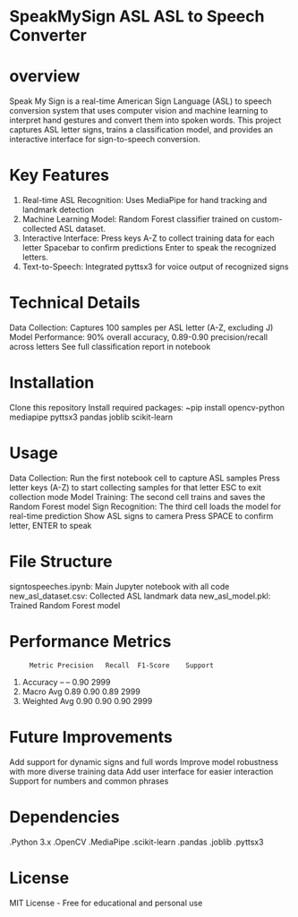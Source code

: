# SpeakMySign ASL  ASL to Speech Converter
# overview
Speak My Sign is a real-time American Sign Language (ASL) to speech conversion system that uses computer vision and machine learning 
to interpret hand gestures and convert them into spoken words. This project captures ASL letter signs, trains a classification model,
and provides an interactive interface for sign-to-speech conversion.
# Key Features
1. Real-time ASL Recognition: Uses MediaPipe for hand tracking and landmark detection
2. Machine Learning Model: Random Forest classifier trained on custom-collected ASL dataset.
3. Interactive Interface:
Press keys A-Z to collect training data for each letter
Spacebar to confirm predictions
Enter to speak the recognized letters.
4. Text-to-Speech: Integrated pyttsx3 for voice output of recognized signs
# Technical Details
Data Collection: Captures 100 samples per ASL letter (A-Z, excluding J)
Model Performance:
90% overall accuracy, 
0.89-0.90 precision/recall across letters
See full classification report in notebook
# Installation
Clone this repository
Install required packages:
~pip install opencv-python mediapipe pyttsx3 pandas joblib scikit-learn
# Usage
Data Collection:
Run the first notebook cell to capture ASL samples
Press letter keys (A-Z) to start collecting samples for that letter
ESC to exit collection mode
Model Training:
The second cell trains and saves the Random Forest model
Sign Recognition:
The third cell loads the model for real-time prediction
Show ASL signs to camera
Press SPACE to confirm letter, ENTER to speak
# File Structure
signtospeeches.ipynb: Main Jupyter notebook with all code
new_asl_dataset.csv: Collected ASL landmark data
new_asl_model.pkl: Trained Random Forest model
# Performance Metrics
         Metric	Precision	Recall	F1-Score	Support
1. Accuracy	         –	–	0.90	2999
2. Macro Avg	         0.89	0.90	0.89	2999
3. Weighted Avg	         0.90	0.90	0.90	2999
# Future Improvements
Add support for dynamic signs and full words
Improve model robustness with more diverse training data
Add user interface for easier interaction
Support for numbers and common phrases
# Dependencies
.Python 3.x
.OpenCV
.MediaPipe
.scikit-learn
.pandas
.joblib
.pyttsx3
# License
MIT License - Free for educational and personal use


